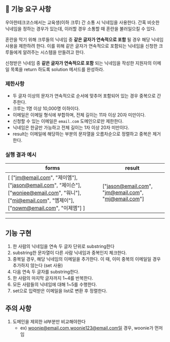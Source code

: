 ## 🚀 기능 요구 사항

우아한테크코스에서는 교육생(이하 크루) 간 소통 시 닉네임을 사용한다. 간혹 비슷한 닉네임을 정하는 경우가 있는데, 이러할 경우 소통할 때 혼란을 불러일으킬 수 있다.

혼란을 막기 위해 크루들의 닉네임 중 **같은 글자가 연속적으로 포함** 될 경우 해당 닉네임 사용을 제한하려 한다. 이를 위해 같은 글자가 연속적으로 포함되는 닉네임을 신청한 크루들에게 알려주는 시스템을 만들려고 한다.


신청받은 닉네임 중 **같은 글자가 연속적으로 포함** 되는 닉네임을 작성한 지원자의 이메일 목록을 return 하도록 solution 메서드를 완성하라.

### 제한사항

- 두 글자 이상의 문자가 연속적으로 순서에 맞추어 포함되어 있는 경우 중복으로 간주한다.
- 크루는 1명 이상 10,000명 이하이다.
- 이메일은 이메일 형식에 부합하며, 전체 길이는 11자 이상 20자 미만이다.
- 신청할 수 있는 이메일은 `email.com` 도메인으로만 제한한다.
- 닉네임은 한글만 가능하고 전체 길이는 1자 이상 20자 미만이다.
- result는 이메일에 해당하는 부분의 문자열을 오름차순으로 정렬하고 중복은 제거한다.

### 실행 결과 예시

| forms | result |
| --- | --- |
| [ ["jm@email.com", "제이엠"], ["jason@email.com", "제이슨"], ["woniee@email.com", "워니"], ["mj@email.com", "엠제이"], ["nowm@email.com", "이제엠"] ] | ["jason@email.com", "jm@email.com", "mj@email.com"] |

---
## 기능 구현
1. 한 사람의 닉네임을 연속 두 글자 단위로 substring한다
2. substring한 문자열이 다른 사람 닉네임과 중복인지 체크한다.
3. 중복일 경우, 해당 닉네임의 이메일을 추가한다. 이 때, 이미 중복의 이메일일 경우 추가하지 않는다 (set 사용)
4. 다음 연속 두 글자를 substring한다.
5. 한 사람의 마지막 글자까지 1~4를 반복한다.
4. 모든 사람들의 닉네임에 대해 1~5를 수행한다.
5. set으로 입력받은 이메일을 list로 변환 후 정렬한다.


## 주의 사항
1. 도메인을 제외한 id부분만 비교해야한다 
   - ex) woonie@email.com,woonie123@email.com일 경우, woonie가 먼저임